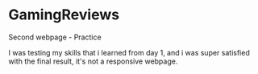 # GamingReviews
Second webpage - Practice

I was testing my skills that i learned from day 1, and i was super satisfied with the final result, it's not a responsive webpage.
